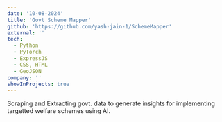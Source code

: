 ```yaml
---
date: '10-08-2024'
title: 'Govt Scheme Mapper'
github: 'https://github.com/yash-jain-1/SchemeMapper'
external: ''
tech:
  - Python
  - PyTorch
  - ExpressJS 
  - CSS, HTML 
  - GeoJSON
company: ''
showInProjects: true
---
```

Scraping and Extracting govt. data to generate insights for implementing targetted welfare schemes using AI.
